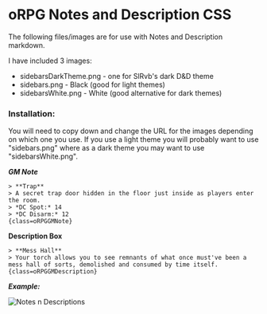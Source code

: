 # oRPG Notes and Description CSS
The following files/images are for use with Notes and Description markdown.

I have included 3 images:
- sidebarsDarkTheme.png - one for SlRvb's dark D&D theme
- sidebars.png - Black (good for light themes)
- sidebarsWhite.png - White (good alternative for dark themes)

### Installation:
You will need to copy down and change the URL for the images depending on which one you use. If you use a light theme you will probably want to use "sidebars.png" where as a dark theme you may want to use "sidebarsWhite.png".


***GM Note***
```
> **Trap**
> A secret trap door hidden in the floor just inside as players enter the room.
> *DC Spot:* 14
> *DC Disarm:* 12
{class=oRPGGMNote}
```



**Description Box**
```
> **Mess Hall**
> Your torch allows you to see remnants of what once must've been a mess hall of sorts, demolished and consumed by time itself. 
{class=oRPGGMDescription}
```

***Example:***

![Notes n Descriptions](https://miniworld.com/obsidian/oRPGNotes.jpg)
